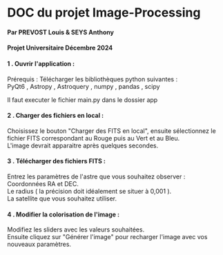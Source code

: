 # DOC du projet Image-Processing 

#### Par PREVOST Louis & SEYS Anthony

#### Projet Universitaire Décembre 2024

#### 1 . Ouvrir l'application :

Prérequis : Télécharger les bibliothèques python suivantes : </br>
PyQt6 , Astropy , Astroquery , numpy , pandas , scipy

Il faut executer le fichier main.py dans le dossier app

#### 2 . Charger des fichiers en local :

Choisissez le bouton "Charger des FITS en local", ensuite sélectionnez le fichier FITS correspondant au Rouge puis au Vert et au Bleu.  </br>
L'image devrait apparaitre après quelques secondes.

#### 3 . Télécharger des fichiers FITS :

Entrez les paramètres de l'astre que vous souhaitez observer :  </br>
Coordonnées RA et DEC.  </br>
Le radius ( la précision doit idéalement se situer à 0,001 ).  </br>
La satellite que vous souhaitez utiliser.  </br>

#### 4 . Modifier la colorisation de l'image :

Modifiez les sliders avec les valeurs souhaitées.  </br>
Ensuite cliquez sur "Générer l'image" pour recharger l'image avec vos nouveaux paramètres.  </br>
